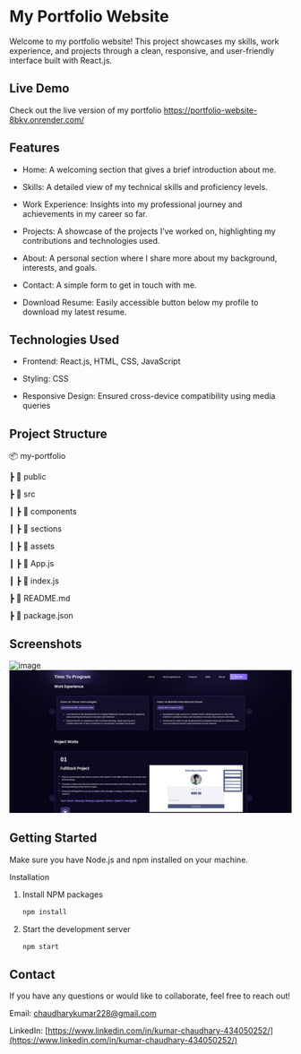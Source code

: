 # My Portfolio Website

Welcome to my portfolio website! This project showcases my skills, work experience, and projects through a clean, responsive, and user-friendly interface built with React.js.

##  Live Demo

Check out the live version of my portfolio  https://portfolio-website-8bkv.onrender.com/

## Features

- Home: A welcoming section that gives a brief introduction about me.

- Skills: A detailed view of my technical skills and proficiency levels.

- Work Experience: Insights into my professional journey and achievements in my career so far.

- Projects: A showcase of the projects I’ve worked on, highlighting my contributions and technologies used.

- About: A personal section where I share more about my background, interests, and goals.

- Contact: A simple form to get in touch with me.

- Download Resume: Easily accessible button below my profile to download my latest resume.

## Technologies Used

- Frontend: React.js, HTML, CSS, JavaScript

- Styling: CSS

- Responsive Design: Ensured cross-device compatibility using media queries

## Project Structure

📦 my-portfolio

 ┣ 📂 public
 
 ┣ 📂 src
 
 ┃ ┣ 📂 components
 
 ┃ ┣ 📂 sections
 
 ┃ ┣ 📂 assets
 
 ┃ ┣ 📜 App.js
 
 ┃ ┣ 📜 index.js
 
 ┣ 📜 README.md
 
 ┣ 📜 package.json

## Screenshots

![image](https://github.com/user-attachments/assets/ef5b7cab-1262-495e-8e54-041fa920a80e)
![image](https://github.com/kumarchy/Portfolio_Website/blob/main/Screenshot%20From%202025-03-31%2018-36-30.png?raw=true
)


## Getting Started

Make sure you have Node.js and npm installed on your machine.

Installation

1. Install NPM packages
   ``` bash
   npm install

2. Start the development server
   ``` bash
   npm start

## Contact
 
If you have any questions or would like to collaborate, feel free to reach out!

Email: chaudharykumar228@gmail.com

LinkedIn: [https://www.linkedin.com/in/kumar-chaudhary-434050252/](https://www.linkedin.com/in/kumar-chaudhary-434050252/)
